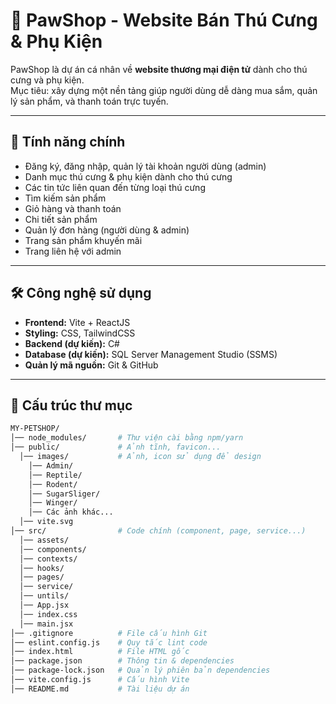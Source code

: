 # 🐾 PawShop - Website Bán Thú Cưng & Phụ Kiện

PawShop là dự án cá nhân về **website thương mại điện tử** dành cho thú cưng và phụ kiện.  
Mục tiêu: xây dựng một nền tảng giúp người dùng dễ dàng mua sắm, quản lý sản phẩm, và thanh toán trực tuyến.

---

## 🚀 Tính năng chính
- Đăng ký, đăng nhập, quản lý tài khoản người dùng (admin)  
- Danh mục thú cưng & phụ kiện dành cho thú cưng
- Các tin tức liên quan đến từng loại thú cưng
- Tìm kiếm sản phẩm
- Giỏ hàng và thanh toán
- Chi tiết sản phẩm
- Quản lý đơn hàng (người dùng & admin)
- Trang sản phẩm khuyến mãi
- Trang liên hệ với admin

---

## 🛠️ Công nghệ sử dụng
- **Frontend:** Vite + ReactJS    
- **Styling:** CSS, TailwindCSS  
- **Backend (dự kiến):** C#
- **Database (dự kiến):** SQL Server Management Studio (SSMS) 
- **Quản lý mã nguồn:** Git & GitHub  

---

## 📂 Cấu trúc thư mục
```bash
MY-PETSHOP/
│── node_modules/       # Thư viện cài bằng npm/yarn
│── public/             # Ảnh tĩnh, favicon...
  │── images/           # Ảnh, icon sử dụng để design
    │── Admin/
    │── Reptile/
    │── Rodent/
    │── SugarSliger/
    │── Winger/
    │── Các ảnh khác...
  │── vite.svg
│── src/                # Code chính (component, page, service...)
  │── assets/
  │── components/
  │── contexts/
  │── hooks/
  │── pages/
  │── service/
  │── untils/
  │── App.jsx
  │── index.css
  │── main.jsx
│── .gitignore          # File cấu hình Git
│── eslint.config.js    # Quy tắc lint code
│── index.html          # File HTML gốc
│── package.json        # Thông tin & dependencies
│── package-lock.json   # Quản lý phiên bản dependencies
│── vite.config.js      # Cấu hình Vite
│── README.md           # Tài liệu dự án
